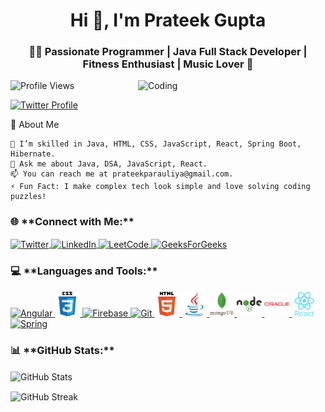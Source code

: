 <h1 align="center">Hi 👋, I'm Prateek Gupta</h1> <h3 align="center">👨‍💻 Passionate Programmer | Java Full Stack Developer | Fitness Enthusiast | Music Lover 🎵</h3> <img align="right" alt="Coding" width="300" src="https://cdn.dribbble.com/users/1162077/screenshots/3848914/programmer.gif" /> <p align="left"> <img src="https://komarev.com/ghpvc/?username=prateekgupta2411&label=Profile%20Views&color=0e75b6&style=flat" alt="Profile Views" /> </p> <p align="left"> <a href="https://twitter.com/@prateekparauliy" target="_blank"> <img src="https://img.shields.io/twitter/follow/Prateek74746937?logo=twitter&style=for-the-badge" alt="Twitter Profile" /> </a> </p>
🌟 About Me

    🌱 I’m skilled in Java, HTML, CSS, JavaScript, React, Spring Boot, Hibernate.
    💬 Ask me about Java, DSA, JavaScript, React.
    📫 You can reach me at prateekparauliya@gmail.com.
    ⚡ Fun Fact: I make complex tech look simple and love solving coding puzzles!

<h3 align="left">🌐 **Connect with Me:**</h3> <p align="left"> <a href="https://twitter.com/@prateekparauliy" target="_blank"> <img align="center" src="https://raw.githubusercontent.com/rahuldkjain/github-profile-readme-generator/master/src/images/icons/Social/twitter.svg" alt="Twitter" height="30" width="40" /> </a> <a href="https://linkedin.com/in/prateek-gupta-b060941bb" target="_blank"> <img align="center" src="https://raw.githubusercontent.com/rahuldkjain/github-profile-readme-generator/master/src/images/icons/Social/linked-in-alt.svg" alt="LinkedIn" height="30" width="40" /> </a> <a href="https://www.leetcode.com/leetcode.com/_191500587" target="_blank"> <img align="center" src="https://raw.githubusercontent.com/rahuldkjain/github-profile-readme-generator/master/src/images/icons/Social/leet-code.svg" alt="LeetCode" height="30" width="40" /> </a> <a href="https://auth.geeksforgeeks.org/user/prateekguptacs19" target="_blank"> <img align="center" src="https://raw.githubusercontent.com/rahuldkjain/github-profile-readme-generator/master/src/images/icons/Social/geeks-for-geeks.svg" alt="GeeksForGeeks" height="30" width="40" /> </a> </p> <h3 align="left">💻 **Languages and Tools:**</h3> <p align="left"> <a href="https://angular.io" target="_blank" rel="noreferrer"> <img src="https://angular.io/assets/images/logos/angular/angular.svg" alt="Angular" width="40" height="40" /> </a> <a href="https://www.w3schools.com/css/" target="_blank" rel="noreferrer"> <img src="https://raw.githubusercontent.com/devicons/devicon/master/icons/css3/css3-original-wordmark.svg" alt="CSS3" width="40" height="40" /> </a> <a href="https://firebase.google.com/" target="_blank" rel="noreferrer"> <img src="https://www.vectorlogo.zone/logos/firebase/firebase-icon.svg" alt="Firebase" width="40" height="40" /> </a> <a href="https://git-scm.com/" target="_blank" rel="noreferrer"> <img src="https://www.vectorlogo.zone/logos/git-scm/git-scm-icon.svg" alt="Git" width="40" height="40" /> </a> <a href="https://www.w3.org/html/" target="_blank" rel="noreferrer"> <img src="https://raw.githubusercontent.com/devicons/devicon/master/icons/html5/html5-original-wordmark.svg" alt="HTML5" width="40" height="40" /> </a> <a href="https://www.java.com" target="_blank" rel="noreferrer"> <img src="https://raw.githubusercontent.com/devicons/devicon/master/icons/java/java-original.svg" alt="Java" width="40" height="40" /> </a> <a href="https://www.mongodb.com/" target="_blank" rel="noreferrer"> <img src="https://raw.githubusercontent.com/devicons/devicon/master/icons/mongodb/mongodb-original-wordmark.svg" alt="MongoDB" width="40" height="40" /> </a> <a href="https://nodejs.org" target="_blank" rel="noreferrer"> <img src="https://raw.githubusercontent.com/devicons/devicon/master/icons/nodejs/nodejs-original-wordmark.svg" alt="Node.js" width="40" height="40" /> </a> <a href="https://www.oracle.com/" target="_blank" rel="noreferrer"> <img src="https://raw.githubusercontent.com/devicons/devicon/master/icons/oracle/oracle-original.svg" alt="Oracle" width="40" height="40" /> </a> <a href="https://reactjs.org/" target="_blank" rel="noreferrer"> <img src="https://raw.githubusercontent.com/devicons/devicon/master/icons/react/react-original-wordmark.svg" alt="React" width="40" height="40" /> </a> <a href="https://spring.io/" target="_blank" rel="noreferrer"> <img src="https://www.vectorlogo.zone/logos/springio/springio-icon.svg" alt="Spring" width="40" height="40" /> </a> </p> <h3 align="left">📊 **GitHub Stats:**</h3> <p> <img align="center" src="https://github-readme-stats.vercel.app/api?username=prateekgupta2411&show_icons=true&locale=en" alt="GitHub Stats" /> </p> <p> <img align="center" src="https://github-readme-streak-stats.herokuapp.com/?user=prateekgupta2411" alt="GitHub Streak" /> </p> 
